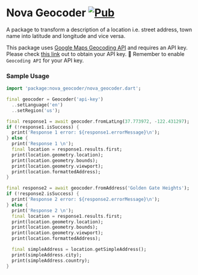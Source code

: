 # Nova Geocoder [![Pub](https://img.shields.io/pub/v/nova_geocoder.svg)](https://pub.dev/packages/nova_geocoder)

A package to transform a description of a location i.e. street address, town name into latitude and longitude and vice versa.

This package uses [Google Maps Geocoding API](https://developers.google.com/maps/documentation/geocoding/intro) and requires an API key. Please check [this link](https://developers.google.com/maps/documentation/geocoding/get-api-key) out to obtain your API key.
🍭 Remember to enable `Geocoding API` for your API key.

### Sample Usage

```dart
import 'package:nova_geocoder/nova_geocoder.dart';

final geocoder = Geocoder('api-key')
  ..setLanguage('en')
  ..setRegion('us');

final response1 = await geocoder.fromLatLng(37.773972, -122.431297);
if (!response1.isSuccess) {
  print('Response 1 error: ${response1.errorMessage}\n');
} else {
  print('Response 1 \n');
  final location = response1.results.first;
  print(location.geometry.location);
  print(location.geometry.bounds);
  print(location.geometry.viewport);
  print(location.formattedAddress);
}

final response2 = await geocoder.fromAddress('Golden Gate Heights');
if (!response2.isSuccess) {
  print('Response 2 error: ${response2.errorMessage}\n');
} else {
  print('Response 2 \n');
  final location = response1.results.first;
  print(location.geometry.location);
  print(location.geometry.bounds);
  print(location.geometry.viewport);
  print(location.formattedAddress);

  final simpleAddress = location.getSimpleAddress();
  print(simpleAddress.city);
  print(simpleAddress.country);
}
```
